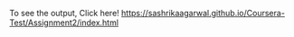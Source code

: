 To see the output, Click here!
https://sashrikaagarwal.github.io/Coursera-Test/Assignment2/index.html

